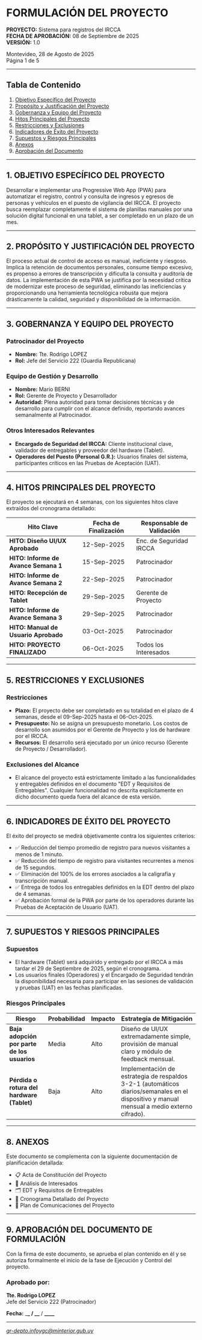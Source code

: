 # FORMULACIÓN DEL PROYECTO

**PROYECTO:** Sistema para registros del IRCCA  
**FECHA DE APROBACIÓN:** 08 de Septiembre de 2025  
**VERSIÓN:** 1.0

Montevideo, 28 de Agosto de 2025  
Página 1 de 5

---

## Tabla de Contenido

1. [Objetivo Específico del Proyecto](#1-objetivo-específico-del-proyecto)
2. [Propósito y Justificación del Proyecto](#2-propósito-y-justificación-del-proyecto)
3. [Gobernanza y Equipo del Proyecto](#3-gobernanza-y-equipo-del-proyecto)
4. [Hitos Principales del Proyecto](#4-hitos-principales-del-proyecto)
5. [Restricciones y Exclusiones](#5-restricciones-y-exclusiones)
6. [Indicadores de Éxito del Proyecto](#6-indicadores-de-éxito-del-proyecto)
7. [Supuestos y Riesgos Principales](#7-supuestos-y-riesgos-principales)
8. [Anexos](#8-anexos)
9. [Aprobación del Documento](#9-aprobación-del-documento)

---

## 1. OBJETIVO ESPECÍFICO DEL PROYECTO

Desarrollar e implementar una Progressive Web App (PWA) para automatizar el registro, control y consulta de ingresos y egresos de personas y vehículos en el puesto de vigilancia del IRCCA. El proyecto busca reemplazar completamente el sistema de planillas manuales por una solución digital funcional en una tablet, a ser completado en un plazo de un mes.

---

## 2. PROPÓSITO Y JUSTIFICACIÓN DEL PROYECTO

El proceso actual de control de acceso es manual, ineficiente y riesgoso. Implica la retención de documentos personales, consume tiempo excesivo, es propenso a errores de transcripción y dificulta la consulta y auditoría de datos. La implementación de esta PWA se justifica por la necesidad crítica de modernizar este proceso de seguridad, eliminando las ineficiencias y proporcionando una herramienta tecnológica robusta que mejora drásticamente la calidad, seguridad y disponibilidad de la información.

---

## 3. GOBERNANZA Y EQUIPO DEL PROYECTO

### Patrocinador del Proyecto

- **Nombre:** Tte. Rodrigo LOPEZ
- **Rol:** Jefe del Servicio 222 (Guardia Republicana)

### Equipo de Gestión y Desarrollo

- **Nombre:** Mario BERNI
- **Rol:** Gerente de Proyecto y Desarrollador
- **Autoridad:** Plena autoridad para tomar decisiones técnicas y de desarrollo para cumplir con el alcance definido, reportando avances semanalmente al Patrocinador.

### Otros Interesados Relevantes

- **Encargado de Seguridad del IRCCA:** Cliente institucional clave, validador de entregables y proveedor del hardware (Tablet).
- **Operadores del Puesto (Personal G.R.):** Usuarios finales del sistema, participantes críticos en las Pruebas de Aceptación (UAT).

---

## 4. HITOS PRINCIPALES DEL PROYECTO

El proyecto se ejecutará en 4 semanas, con los siguientes hitos clave extraídos del cronograma detallado:

| **Hito Clave**                       | **Fecha de Finalización** | **Responsable de Validación** |
| ------------------------------------ | ------------------------- | ----------------------------- |
| **HITO: Diseño UI/UX Aprobado**      | 12-Sep-2025               | Enc. de Seguridad IRCCA       |
| **HITO: Informe de Avance Semana 1** | 15-Sep-2025               | Patrocinador                  |
| **HITO: Informe de Avance Semana 2** | 22-Sep-2025               | Patrocinador                  |
| **HITO: Recepción de Tablet**        | 29-Sep-2025               | Gerente de Proyecto           |
| **HITO: Informe de Avance Semana 3** | 29-Sep-2025               | Patrocinador                  |
| **HITO: Manual de Usuario Aprobado** | 03-Oct-2025               | Patrocinador                  |
| **HITO: PROYECTO FINALIZADO**        | 06-Oct-2025               | Todos los Interesados         |

---

## 5. RESTRICCIONES Y EXCLUSIONES

### Restricciones

- **Plazo:** El proyecto debe ser completado en su totalidad en el plazo de 4 semanas, desde el 09-Sep-2025 hasta el 06-Oct-2025.
- **Presupuesto:** No se asigna un presupuesto monetario. Los costos de desarrollo son asumidos por el Gerente de Proyecto y los de hardware por el IRCCA.
- **Recursos:** El desarrollo será ejecutado por un único recurso (Gerente de Proyecto / Desarrollador).

### Exclusiones del Alcance

- El alcance del proyecto está estrictamente limitado a las funcionalidades y entregables definidos en el documento "EDT y Requisitos de Entregables". Cualquier funcionalidad no descrita explícitamente en dicho documento queda fuera del alcance de esta versión.

---

## 6. INDICADORES DE ÉXITO DEL PROYECTO

El éxito del proyecto se medirá objetivamente contra los siguientes criterios:

- ✅ Reducción del tiempo promedio de registro para nuevos visitantes a menos de 1 minuto.
- ✅ Reducción del tiempo de registro para visitantes recurrentes a menos de 15 segundos.
- ✅ Eliminación del 100% de los errores asociados a la caligrafía y transcripción manual.
- ✅ Entrega de todos los entregables definidos en la EDT dentro del plazo de 4 semanas.
- ✅ Aprobación formal de la PWA por parte de los operadores durante las Pruebas de Aceptación de Usuario (UAT).

---

## 7. SUPUESTOS Y RIESGOS PRINCIPALES

### Supuestos

- El hardware (Tablet) será adquirido y entregado por el IRCCA a más tardar el 29 de Septiembre de 2025, según el cronograma.
- Los usuarios finales (Operadores) y el Encargado de Seguridad tendrán la disponibilidad necesaria para participar en las sesiones de validación y pruebas (UAT) en las fechas planificadas.

### Riesgos Principales

| **Riesgo**                                  | **Probabilidad** | **Impacto** | **Estrategia de Mitigación**                                                                                                                |
| ------------------------------------------- | ---------------- | ----------- | ------------------------------------------------------------------------------------------------------------------------------------------- |
| **Baja adopción por parte de los usuarios** | Media            | Alto        | Diseño de UI/UX extremadamente simple, provisión de manual claro y módulo de feedback mensual.                                              |
| **Pérdida o rotura del hardware (Tablet)**  | Baja             | Alto        | Implementación de estrategia de respaldos 3-2-1 (automáticos diarios/semanales en el dispositivo y manual mensual a medio externo cifrado). |

---

## 8. ANEXOS

Este documento se complementa con la siguiente documentación de planificación detallada:

- 📋 Acta de Constitución del Proyecto
- 👥 Análisis de Interesados
- 🗂️ EDT y Requisitos de Entregables
- 📅 Cronograma Detallado del Proyecto
- 📢 Plan de Comunicaciones del Proyecto

---

## 9. APROBACIÓN DEL DOCUMENTO DE FORMULACIÓN

Con la firma de este documento, se aprueba el plan contenido en él y se autoriza formalmente el inicio de la fase de Ejecución y Control del proyecto.

### Aprobado por:

**Tte. Rodrigo LOPEZ**  
Jefe del Servicio 222 (Patrocinador)

**Fecha:** \_**\_ / \_\_** / **\_\_\_\_**

---

*gr-depto.infoygc@minterior.gub.uy*
